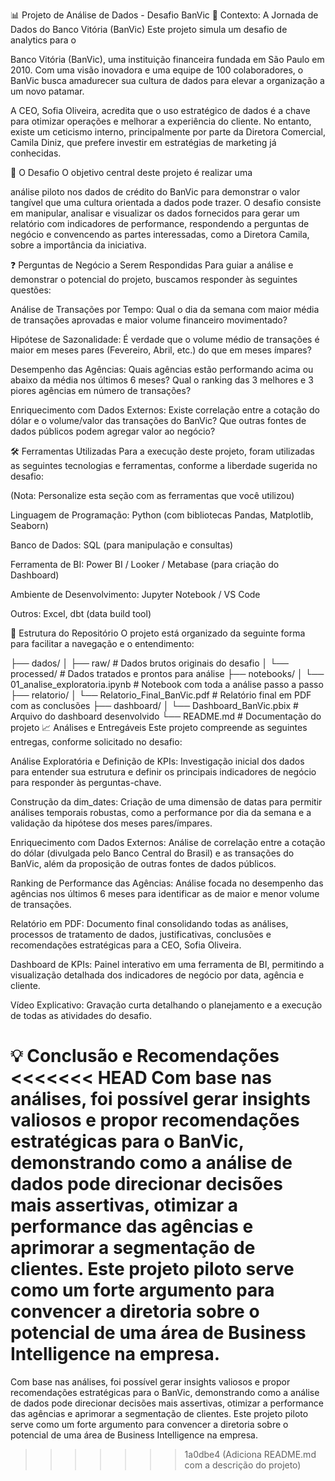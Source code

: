 📊 Projeto de Análise de Dados - Desafio BanVic
🏦 Contexto: A Jornada de Dados do Banco Vitória (BanVic)
Este projeto simula um desafio de analytics para o 

Banco Vitória (BanVic), uma instituição financeira fundada em São Paulo em 2010. Com uma visão inovadora e uma equipe de 100 colaboradores, o BanVic busca amadurecer sua cultura de dados para elevar a organização a um novo patamar.





A CEO, Sofia Oliveira, acredita que o uso estratégico de dados é a chave para otimizar operações e melhorar a experiência do cliente. No entanto, existe um ceticismo interno, principalmente por parte da Diretora Comercial, Camila Diniz, que prefere investir em estratégias de marketing já conhecidas.


🎯 O Desafio
O objetivo central deste projeto é realizar uma 

análise piloto nos dados de crédito do BanVic para demonstrar o valor tangível que uma cultura orientada a dados pode trazer. O desafio consiste em manipular, analisar e visualizar os dados fornecidos para gerar um relatório com indicadores de performance, respondendo a perguntas de negócio e convencendo as partes interessadas, como a Diretora Camila, sobre a importância da iniciativa.





❓ Perguntas de Negócio a Serem Respondidas
Para guiar a análise e demonstrar o potencial do projeto, buscamos responder às seguintes questões:


Análise de Transações por Tempo: Qual o dia da semana com maior média de transações aprovadas e maior volume financeiro movimentado? 


Hipótese de Sazonalidade: É verdade que o volume médio de transações é maior em meses pares (Fevereiro, Abril, etc.) do que em meses ímpares? 

Desempenho das Agências: Quais agências estão performando acima ou abaixo da média nos últimos 6 meses? Qual o ranking das 3 melhores e 3 piores agências em número de transações? 




Enriquecimento com Dados Externos: Existe correlação entre a cotação do dólar e o volume/valor das transações do BanVic? Que outras fontes de dados públicos podem agregar valor ao negócio? 



🛠️ Ferramentas Utilizadas
Para a execução deste projeto, foram utilizadas as seguintes tecnologias e ferramentas, conforme a liberdade sugerida no desafio:

(Nota: Personalize esta seção com as ferramentas que você utilizou)

Linguagem de Programação: Python (com bibliotecas Pandas, Matplotlib, Seaborn)

Banco de Dados: SQL (para manipulação e consultas)

Ferramenta de BI: Power BI / Looker / Metabase (para criação do Dashboard)

Ambiente de Desenvolvimento: Jupyter Notebook / VS Code

Outros: Excel, dbt (data build tool)

📂 Estrutura do Repositório
O projeto está organizado da seguinte forma para facilitar a navegação e o entendimento:

├── dados/
│   ├── raw/                  # Dados brutos originais do desafio
│   └── processed/            # Dados tratados e prontos para análise
├── notebooks/
│   └── 01_analise_exploratoria.ipynb  # Notebook com toda a análise passo a passo
├── relatorio/
│   └── Relatorio_Final_BanVic.pdf # Relatório final em PDF com as conclusões
├── dashboard/
│   └── Dashboard_BanVic.pbix   # Arquivo do dashboard desenvolvido
└── README.md                   # Documentação do projeto
📈 Análises e Entregáveis
Este projeto compreende as seguintes entregas, conforme solicitado no desafio:


Análise Exploratória e Definição de KPIs: Investigação inicial dos dados para entender sua estrutura e definir os principais indicadores de negócio para responder às perguntas-chave.



Construção da dim_dates: Criação de uma dimensão de datas para permitir análises temporais robustas, como a performance por dia da semana e a validação da hipótese dos meses pares/ímpares.


Enriquecimento com Dados Externos: Análise de correlação entre a cotação do dólar (divulgada pelo Banco Central do Brasil) e as transações do BanVic, além da proposição de outras fontes de dados públicos.


Ranking de Performance das Agências: Análise focada no desempenho das agências nos últimos 6 meses para identificar as de maior e menor volume de transações.



Relatório em PDF: Documento final consolidando todas as análises, processos de tratamento de dados, justificativas, conclusões e recomendações estratégicas para a CEO, Sofia Oliveira.




Dashboard de KPIs: Painel interativo em uma ferramenta de BI, permitindo a visualização detalhada dos indicadores de negócio por data, agência e cliente.


Vídeo Explicativo: Gravação curta detalhando o planejamento e a execução de todas as atividades do desafio.

💡 Conclusão e Recomendações
<<<<<<< HEAD
Com base nas análises, foi possível gerar insights valiosos e propor recomendações estratégicas para o BanVic, demonstrando como a análise de dados pode direcionar decisões mais assertivas, otimizar a performance das agências e aprimorar a segmentação de clientes. Este projeto piloto serve como um forte argumento para convencer a diretoria sobre o potencial de uma área de Business Intelligence na empresa.
=======
Com base nas análises, foi possível gerar insights valiosos e propor recomendações estratégicas para o BanVic, demonstrando como a análise de dados pode direcionar decisões mais assertivas, otimizar a performance das agências e aprimorar a segmentação de clientes. Este projeto piloto serve como um forte argumento para convencer a diretoria sobre o potencial de uma área de Business Intelligence na empresa.
>>>>>>> 1a0dbe4 (Adiciona README.md com a descrição do projeto)
